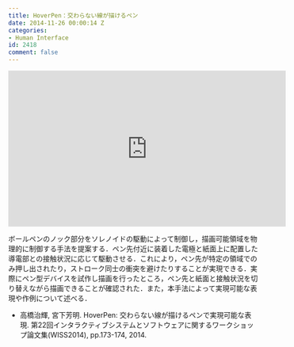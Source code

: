 ```yaml
---
title: HoverPen：交わらない線が描けるペン
date: 2014-11-26 00:00:14 Z
categories:
- Human Interface
id: 2418
comment: false
---
```


<iframe width="560" height="315" src="https://www.youtube.com/embed/Qc9z0iq3wX4" frameborder="0" allowfullscreen></iframe>



ボールペンのノック部分をソレノイドの駆動によって制御し，描画可能領域を物理的に制御する手法を提案する．ペン先付近に装着した電極と紙面上に配置した導電部との接触状況に応じて駆動させる．これにより，ペン先が特定の領域でのみ押し出されたり，ストローク同士の衝突を避けたりすることが実現できる．実際にペン型デバイスを試作し描画を行ったところ，ペン先と紙面と接触状況を切り替えながら描画できることが確認された．また，本手法によって実現可能な表現や作例について述べる．

*   高橋治輝, 宮下芳明. HoverPen: 交わらない線が描けるペンで実現可能な表現. 第22回インタラクティブシステムとソフトウェアに関するワークショップ論文集(WISS2014), pp.173-174, 2014.
